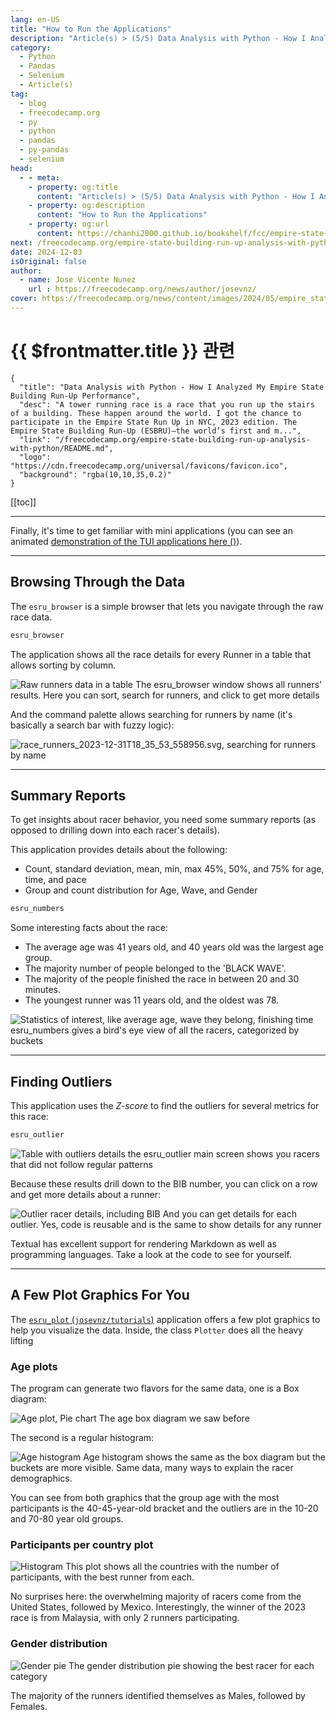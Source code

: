 ```yaml
---
lang: en-US
title: "How to Run the Applications"
description: "Article(s) > (5/5) Data Analysis with Python - How I Analyzed My Empire State Building Run-Up Performance"
category: 
  - Python
  - Pandas
  - Selenium
  - Article(s)
tag: 
  - blog
  - freecodecamp.org
  - py
  - python
  - pandas
  - py-pandas
  - selenium
head:
  - - meta:
    - property: og:title
      content: "Article(s) > (5/5) Data Analysis with Python - How I Analyzed My Empire State Building Run-Up Performance"
    - property: og:description
      content: "How to Run the Applications"
    - property: og:url
      content: https://chanhi2000.github.io/bookshelf/fcc/empire-state-building-run-up-analysis-with-python/how-to-run-the-applications.html
next: /freecodecamp.org/empire-state-building-run-up-analysis-with-python/README.md#what-else-can-we-learn
date: 2024-12-03
isOriginal: false
author:
  - name: Jose Vicente Nunez
    url : https://freecodecamp.org/news/author/josevnz/
cover: https://freecodecamp.org/news/content/images/2024/05/empire_state_runup-1.png
---
```


# {{ $frontmatter.title }} 관련

```component VPCard
{
  "title": "Data Analysis with Python - How I Analyzed My Empire State Building Run-Up Performance",
  "desc": "A tower running race is a race that you run up the stairs of a building. These happen around the world. I got the chance to participate in the Empire State Run Up in NYC, 2023 edition. The Empire State Building Run-Up (ESBRU)—the world’s first and m...",
  "link": "/freecodecamp.org/empire-state-building-run-up-analysis-with-python/README.md",
  "logo": "https://cdn.freecodecamp.org/universal/favicons/favicon.ico",
  "background": "rgba(10,10,35,0.2)"
}
```

[[toc]]

---

<SiteInfo
  name="Data Analysis with Python - How I Analyzed My Empire State Building Run-Up Performance"
  desc="A tower running race is a race that you run up the stairs of a building. These happen around the world. I got the chance to participate in the Empire State Run Up in NYC, 2023 edition. The Empire State Building Run-Up (ESBRU)—the world’s first and m..."
  url="https://freecodecamp.org/news/empire-state-building-run-up-analysis-with-python#heading-how-to-run-the-applications"
  logo="https://cdn.freecodecamp.org/universal/favicons/favicon.ico"
  preview="https://freecodecamp.org/news/content/images/2024/05/empire_state_runup-1.png"/>

Finally, it's time to get familiar with mini applications (you can see an animated [demonstration of the TUI applications here (<VPIcon icon="iconfont icon-github`josevnz/tutorials`"/>)](https://github.com/josevnz/tutorials/blob/main/docs/EmpireStateRunUp/EmpireStateRunUp.svg)).

---

## Browsing Through the Data

The `esru_browser` is a simple browser that lets you navigate through the raw race data.

```sh
esru_browser
```

The application shows all the race details for every Runner in a table that allows sorting by column.

![Raw runners data in a table<br/>The esru_browser window shows all runners' results. Here you can sort, search for runners, and click to get more details](https://freecodecamp.org/news/content/images/2024/05/esru_browser.png)

And the command palette allows searching for runners by name (it's basically a search bar with fuzzy logic):

![`race_runners_2023-12-31T18_35_53_558956.svg`, searching for runners by name](https://freecodecamp.org/news/content/images/2024/05/race_runners_2023-12-31T18_35_53_558956.svg)

---

## Summary Reports

To get insights about racer behavior, you need some summary reports (as opposed to drilling down into each racer's details).

This application provides details about the following:

- Count, standard deviation, mean, min, max 45%, 50%, and 75% for age, time, and pace
- Group and count distribution for Age, Wave, and Gender

```sh
esru_numbers
```

Some interesting facts about the race:

- The average age was 41 years old, and 40 years old was the largest age group.
- The majority number of people belonged to the 'BLACK WAVE'.
- The majority of the people finished the race in between 20 and 30 minutes.
- The youngest runner was 11 years old, and the oldest was 78.

![Statistics of interest, like average age, wave they belong, finishing time<br/>`esru_numbers` gives a bird's eye view of all the racers, categorized by buckets](https://freecodecamp.org/news/content/images/2024/05/esru_numbers.svg)

---

## Finding Outliers

This application uses the *Z-score* to find the outliers for several metrics for this race:

```sh
esru_outlier
```

![Table with outliers details<br/>the `esru_outlier` main screen shows you racers that did not follow regular patterns](https://freecodecamp.org/news/content/images/2024/05/esru_outlier-1.svg)

Because these results drill down to the BIB number, you can click on a row and get more details about a runner:

![Outlier racer details, including BIB<br/>And you can get details for each outlier. Yes, code is reusable and is the same to show details for any runner](https://freecodecamp.org/news/content/images/2024/05/esru_outlier-2.svg)

Textual has excellent support for rendering Markdown as well as programming languages. Take a look at the code to see for yourself.

---

## A Few Plot Graphics For You

The [`esru_plot` (<VPIcon icon="iconfont icon-github"/>`josevnz/tutorials`)](https://github.com/josevnz/tutorials/blob/main/docs/EmpireStateRunUp/empirestaterunup/apps.py) application offers a few plot graphics to help you visualize the data. Inside, the class `Plotter` does all the heavy lifting

### Age plots

The program can generate two flavors for the same data, one is a Box diagram:

![Age plot, Pie chart<br/>The age box diagram we saw before](https://freecodecamp.org/news/content/images/2024/05/esru_age_box_plot-1.png)

The second is a regular histogram:

![Age histogram<br/>Age histogram shows the same as the box diagram but the buckets are more visible. Same data, many ways to explain the racer demographics.](https://freecodecamp.org/news/content/images/2024/05/age_histogram.png)

You can see from both graphics that the group age with the most participants is the 40-45-year-old bracket and the outliers are in the 10-20 and 70-80 year old groups.

### Participants per country plot

![Histogram<br/>This plot shows all the countries with the number of participants, with the best runner from each.](https://freecodecamp.org/news/content/images/2024/05/participants_per_country.png)

No surprises here: the overwhelming majority of racers come from the United States, followed by Mexico. Interestingly, the winner of the 2023 race is from Malaysia, with only 2 runners participating.

### Gender distribution

![Gender pie<br/>The gender distribution pie showing the best racer for each category](https://freecodecamp.org/news/content/images/2024/05/gender_distribution.png)

The majority of the runners identified themselves as Males, followed by Females.
